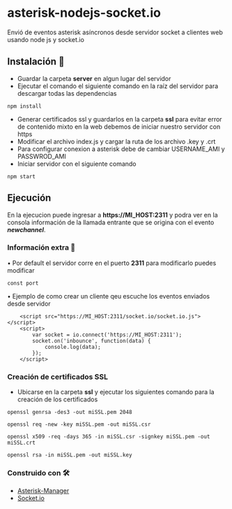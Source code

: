 # asterisk-nodejs-socket.io
Envió de eventos asterisk asíncronos desde servidor socket a clientes web usando node js y socket.io

## Instalación 🚀
* Guardar la carpeta **server** en algun lugar del servidor
* Ejecutar el comando el siguiente comando en la raíz del servidor para descargar todas las dependencias
```
npm install
```
* Generar certificados ssl y guardarlos en la carpeta **ssl** para evitar error de contenido mixto en la web debemos de iniciar nuestro servidor con https
* Modificar el archivo index.js y cargar la ruta de los archivo .key y .crt
* Para configurar conexion a asterisk debe de cambiar USERNAME_AMI y PASSWROD_AMI
* Iniciar servidor con el siguiente comando
```
npm start
```
## Ejecución
En la ejecucion puede ingresar a **https://MI_HOST:2311** y podra ver en la consola información de la llamada entrante que se origina con el evento ***newchannel***.

### Información extra 📌
• Por default el servidor corre en el puerto **2311** para modificarlo puedes modificar
```
const port
```
• Ejemplo de como crear un cliente qeu escuche los eventos enviados desde servidor
```
    <script src="https://MI_HOST:2311/socket.io/socket.io.js"></script>
    <script>
        var socket = io.connect('https://MI_HOST:2311');
        socket.on('inbounce', function(data) {
            console.log(data);
        });
    </script>
```

### Creación de certificados SSL
* Ubicarse en la carpeta **ssl** y ejecutar los siguientes comando para la creación de los certificados
```
openssl genrsa -des3 -out miSSL.pem 2048
```
```
openssl req -new -key miSSL.pem -out miSSL.csr
```
```
openssl x509 -req -days 365 -in miSSL.csr -signkey miSSL.pem -out miSSL.crt
```
```
openssl rsa -in miSSL.pem -out miSSL.key
```
### Construido con 🛠️
* [Asterisk-Manager](https://github.com/pipobscure/NodeJS-AsteriskManager)
* [Socket.io](https://github.com/socketio/socket.io)
